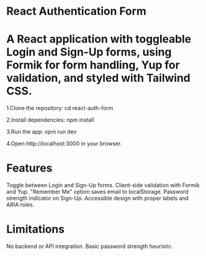 # React Authentication Form

# A React application with toggleable Login and Sign-Up forms, using Formik for form handling, Yup for validation, and styled with Tailwind CSS.

1.Clone the repository:
cd react-auth-form

2.Install dependencies:
npm install

3.Run the app:
npm run dev

4.Open http://localhost:3000 in your browser.

# Features
Toggle between Login and Sign-Up forms.
Client-side validation with Formik and Yup.
"Remember Me" option saves email to localStorage.
Password strength indicator on Sign-Up.
Accessible design with proper labels and ARIA roles.

# Limitations
No backend or API integration.
Basic password strength heuristic.

